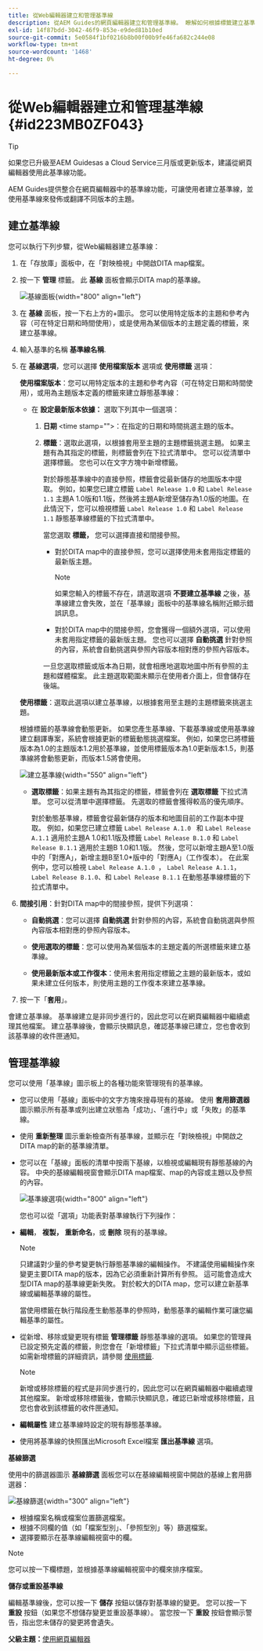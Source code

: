 ```yaml
---
title: 從Web編輯器建立和管理基準線
description: 從AEM Guides的網頁編輯器建立和管理基準線。 瞭解如何根據標籤建立基準並將篩選器套用至基準線。
exl-id: 14f87bdd-3042-46f9-853e-e9ded81b10ed
source-git-commit: 5e0584f1bf0216b8b00f00b9fe46fa682c244e08
workflow-type: tm+mt
source-wordcount: '1468'
ht-degree: 0%

---
```


# 從Web編輯器建立和管理基準線 {#id223MB0ZF043}

>[!TIP]
>
> 如果您已升級至AEM Guidesas a Cloud Service三月版或更新版本，建議從網頁編輯器使用此基準線功能。

AEM Guides提供整合在網頁編輯器中的基準線功能，可讓使用者建立基準線，並使用基準線來發佈或翻譯不同版本的主題。

## 建立基準線

您可以執行下列步驟，從Web編輯器建立基準線：

1. 在「存放庫」面板中，在「對映檢視」中開啟DITA map檔案。
1. 按一下 **管理** 標籤。 此 **基線** 面板會顯示DITA map的基準線。

   ![基線面板](images/baseline-manage.png){width="800" align="left"}

1. 在 **基線** 面板，按一下右上方的+圖示。 您可以使用特定版本的主題和參考內容（可在特定日期和時間使用），或是使用為某個版本的主題定義的標籤，來建立基準線。
1. 輸入基準的名稱 **基準線名稱**.
1. 在 **基線選項**，您可以選擇 **使用檔案版本** 選項或 **使用標籤** 選項：

   **使用檔案版本**：您可以用特定版本的主題和參考內容（可在特定日期和時間使用），或用為主題版本定義的標籤來建立靜態基準線：

   - 在 **設定最新版本依據：** 選取下列其中一個選項：


      1. **日期** &lt;time stamp=&quot;&quot;>：在指定的日期和時間挑選主題的版本。
      1. **標籤**：選取此選項，以根據套用至主題的主題標籤挑選主題。 如果主題有為其指定的標籤，則標籤會列在下拉式清單中。 您可以從清單中選擇標籤。 您也可以在文字方塊中新增標籤。

         對於靜態基準線中的直接參照，標籤會從最新儲存的地圖版本中提取。 例如，如果您已建立標籤 `Label Release 1.0` 和 `Label Release 1.1` 主題A 1.0版和1.1版，然後將主題A新增至儲存為1.0版的地圖。在此情況下，您可以檢視標籤 `Label Release 1.0` 和 `Label Release 1.1` 靜態基準線標籤的下拉式清單中。


         當您選取 **標籤，** 您可以選擇直接和間接參照。
         - 對於DITA map中的直接參照，您可以選擇使用未套用指定標籤的最新版主題。

           >[!NOTE]
           >
           > 如果您輸入的標籤不存在，請選取選項 **不要建立基準線** 之後，基準線建立會失敗，並在「基準線」面板中的基準線名稱附近顯示錯誤訊息。

         - 對於DITA map中的間接參照，您會獲得一個額外選項，可以使用未套用指定標籤的最新版主題。 您也可以選擇 **自動挑選** 針對參照的內容，系統會自動挑選與參照內容版本相對應的參照內容版本。

         一旦您選取標籤或版本為日期，就會相應地選取地圖中所有參照的主題和媒體檔案。 此主題選取範圍未顯示在使用者介面上，但會儲存在後端。

   **使用標籤**：選取此選項以建立基準線，以根據套用至主題的主題標籤來挑選主題。

   根據標籤的基準線會動態更新。 如果您產生基準線、下載基準線或使用基準線建立翻譯專案，系統會根據更新的標籤動態挑選檔案。 例如，如果您已將標籤版本為1.0的主題版本1.2用於基準線，並使用標籤版本為1.0更新版本1.5，則基準線將會動態更新，而版本1.5將會使用。

   ![建立基準線](images/dynamic-baseline.png){width="550" align="left"}

   - **選取標籤**：如果主題有為其指定的標籤，標籤會列在 **選取標籤** 下拉式清單。 您可以從清單中選擇標籤。 先選取的標籤會獲得較高的優先順序。

     對於動態基準線，標籤會從最新儲存的版本和地圖目前的工作副本中提取。 例如，如果您已建立標籤   `Label Release A.1.0 ` 和 `Label Release A.1.1` 適用於主題A 1.0和1.1版及標籤 `Label Release B.1.0` 和 `Label Release B.1.1` 適用於主題B 1.0和1.1版。 然後，您可以新增主題A至1.0版中的「對應A」，新增主題B至1.0*版中的「對應A」（工作復本）。 在此案例中，您可以檢視  `Label Release A.1.0 `， `Label Release A.1.1`， `Label Release B.1.0`、和 `Label Release B.1.1` 在動態基準線標籤的下拉式清單中。

1. **間接引用**：針對DITA map中的間接參照，提供下列選項：

   - **自動挑選**：您可以選擇 **自動挑選** 針對參照的內容，系統會自動挑選與參照內容版本相對應的參照內容版本。

   - **使用選取的標籤**：您可以使用為某個版本的主題定義的所選標籤來建立基準線。
   - **使用最新版本或工作復本**：使用未套用指定標籤之主題的最新版本，或如果未建立任何版本，則使用主題的工作復本來建立基準線。
1. 按一下「**套用**」。

會建立基準線。 基準線建立是非同步進行的，因此您可以在網頁編輯器中繼續處理其他檔案。 建立基準線後，會顯示快顯訊息，確認基準線已建立，您也會收到該基準線的收件匣通知。

## 管理基準線

您可以使用「基準線」圖示板上的各種功能來管理現有的基準線。

- 您可以使用「基線」面板中的文字方塊來搜尋現有的基線。 使用 **套用篩選器** 圖示顯示所有基準或列出建立狀態為「成功」、「進行中」或「失敗」的基準線。
- 使用 **重新整理** 圖示重新檢查所有基準線，並顯示在「對映檢視」中開啟之DITA map的新的基準線清單。
- 您可以在「基線」面板的清單中按兩下基線，以檢視或編輯現有靜態基線的內容。 中央的基線編輯視窗會顯示DITA map檔案、map的內容或主題以及參照的內容。


  ![基準線選項](images/baseline-options.png){width="800" align="left"}



  您也可以從「選項」功能表對基準線執行下列操作：

- **編輯**， **複製，** **重新命名**，或 **刪除** 現有的基準線。

  >[!NOTE]
  >
  >只建議對少量的參考變更執行靜態基準線的編輯操作。 不建議使用編輯操作來變更主要DITA map的版本，因為它必須重新計算所有參照。 這可能會造成大型DITA map的基準線更新失敗。 對於較大的DITA map，您可以建立新基準線或編輯基準線的屬性。
  >
  >當使用標籤在執行階段產生動態基準的參照時，動態基準的編輯作業可讓您編輯基準的屬性。

- 從新增、移除或變更現有標籤 **管理標籤** 靜態基準線的選項。 如果您的管理員已設定預先定義的標籤，則您會在「新增標籤」下拉式清單中顯示這些標籤。 如需新增標籤的詳細資訊，請參閱 [使用標籤](web-editor-use-label.md#).

  >[!NOTE]
  >
  > 新增或移除標籤的程式是非同步進行的，因此您可以在網頁編輯器中繼續處理其他檔案。 新增或移除標籤後，會顯示快顯訊息，確認已新增或移除標籤，且您也會收到該標籤的收件匣通知。

- **編輯屬性** 建立基準線時設定的現有靜態基準線。
- 使用將基準線的快照匯出Microsoft Excel檔案 **匯出基準線** 選項。

**基線篩選**

使用中的篩選器圖示 **基線篩選** 面板您可以在基線編輯視窗中開啟的基線上套用篩選器：

![基線篩選](images/baseline-filter.png){width="300" align="left"}

- 根據檔案名稱或檔案位置篩選檔案。
- 根據不同欄的值（如「檔案型別」、「參照型別」等）篩選檔案。
- 選擇要顯示在基準線編輯視窗中的欄。

>[!NOTE]
>
> 您可以按一下欄標題，並根據基準線編輯視窗中的欄來排序檔案。

**儲存或重設基準線**

編輯基準線後，您可以按一下 **儲存** 按鈕以儲存對基準線的變更。 您可以按一下 **重設** 按鈕（如果您不想儲存變更並重設基準線）。 當您按一下 **重設** 按鈕會顯示警告，指出您未儲存的變更將會遺失。

**父級主題：**[&#x200B;使用網頁編輯器](web-editor.md)

